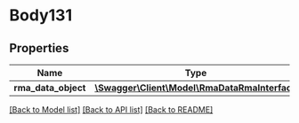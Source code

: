 # Body131

## Properties
Name | Type | Description | Notes
------------ | ------------- | ------------- | -------------
**rma_data_object** | [**\Swagger\Client\Model\RmaDataRmaInterface**](RmaDataRmaInterface.md) |  | 

[[Back to Model list]](../README.md#documentation-for-models) [[Back to API list]](../README.md#documentation-for-api-endpoints) [[Back to README]](../README.md)


